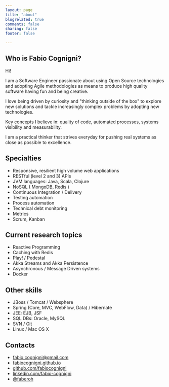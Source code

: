 ```yaml
---
layout: page
title: "about"
blogrelated: true
comments: false
sharing: false
footer: false

---
```


## Who is Fabio Cognigni?

Hi!

I am a Software Engineer passionate about using Open Source technologies and adopting Agile methodologies as means to produce high quality software having fun and being creative.

I love being driven by curiosity and "thinking outside of the box" to explore new solutions and tackle increasingly complex problems by adopting new technologies.

Key concepts I believe in: quality of code, automated processes, systems visibility and measurability.

I am a practical thinker that strives everyday for pushing real systems as close as possible to excellence.

## Specialties

- Responsive, resilient high volume web applications
- RESTful (level 2 and 3) APIs
- JVM languages: Java, Scala, Clojure
- NoSQL ( MongoDB, Redis )
- Continuous Integration / Delivery
- Testing automation
- Process automation
- Technical debt monitoring
- Metrics
- Scrum, Kanban

## Current research topics

- Reactive Programming
- Caching with Redis
- Play! / Pedestal
- Akka Streams and Akka Persistence
- Asynchronous / Message Driven systems
- Docker

## Other skills

- JBoss / Tomcat / Websphere
- Spring (Core, MVC, WebFlow, Data) / Hibernate
- JEE: EJB, JSF
- SQL DBs: Oracle, MySQL
- SVN / Git
- Linux / Mac OS X

## Contacts

- <a href="mailto:fabio.cognigni@gmail.com">fabio.cognigni@gmail.com</a> 
- [fabiocognigni.github.io](http://fabiocognigni.github.io)
- [github.com/fabiocognigni](http://github.com/fabiocognigni)
- [linkedin.com/fabio-cognigni](http://linkedin.com/pub/fabio-cognigni/4/a88/980)
- [@faberoh](http://twitter.com/faberoh)


